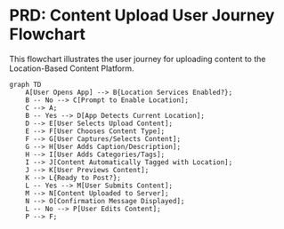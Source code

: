 # PRD: Content Upload User Journey Flowchart

This flowchart illustrates the user journey for uploading content to the Location-Based Content Platform.

```mermaid
graph TD
    A[User Opens App] --> B{Location Services Enabled?};
    B -- No --> C[Prompt to Enable Location];
    C --> A;
    B -- Yes --> D[App Detects Current Location];
    D --> E[User Selects Upload Content];
    E --> F[User Chooses Content Type];
    F --> G[User Captures/Selects Content];
    G --> H[User Adds Caption/Description];
    H --> I[User Adds Categories/Tags];
    I --> J[Content Automatically Tagged with Location];
    J --> K[User Previews Content];
    K --> L{Ready to Post?};
    L -- Yes --> M[User Submits Content];
    M --> N[Content Uploaded to Server];
    N --> O[Confirmation Message Displayed];
    L -- No --> P[User Edits Content];
    P --> F;
